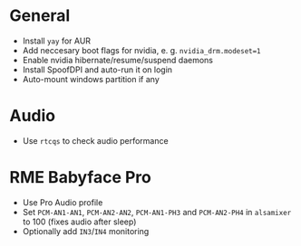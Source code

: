 # General
 * Install `yay` for AUR
 * Add neccesary boot flags for nvidia, e. g. `nvidia_drm.modeset=1`
 * Enable nvidia hibernate/resume/suspend daemons
 * Install SpoofDPI and auto-run it on login
 * Auto-mount windows partition if any

# Audio
 * Use `rtcqs` to check audio performance

# RME Babyface Pro
 * Use Pro Audio profile
 * Set `PCM-AN1-AN1`, `PCM-AN2-AN2`, `PCM-AN1-PH3` and `PCM-AN2-PH4` in `alsamixer` to 100 (fixes audio after sleep)
 * Optionally add `IN3`/`IN4` monitoring
